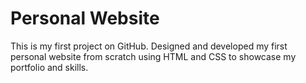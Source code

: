 # Personal Website
This is my first project on GitHub.
Designed and developed my first personal website from scratch using HTML and CSS to showcase my portfolio and skills.
